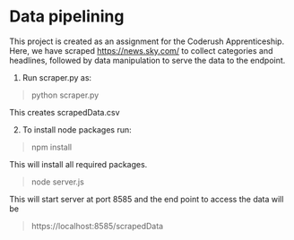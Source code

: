 # Data pipelining
This project is created as an assignment for the Coderush Apprenticeship. Here, we have scraped https://news.sky.com/ to collect categories and headlines, followed by data manipulation to serve the data to the endpoint.
1. Run scraper.py as: 
>
> python scraper.py 
>
This creates scrapedData.csv<br/>

2. To install node packages run:
>
> npm install
>
This will install all required packages.
>
> node server.js
>
This will start server at port 8585 and the end point to access the data will be
>
>https://localhost:8585/scrapedData
>